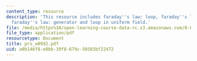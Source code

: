 ```yaml
---
content_type: resource
description: 'This resource includes faraday''s law: loop, faraday''s law: rails,
  faraday''s law: generator and loop in uniform field.'
file: /media/https%3A/open-learning-course-data-rc.s3.amazonaws.com/8-02t-electricity-and-magnetism-spring-2005/a0b146f8e0bb39f8679c50583bf22472_prs_w09d2.pdf
file_type: application/pdf
resourcetype: Document
title: prs_w09d2.pdf
uid: a0b146f8-e0bb-39f8-679c-50583bf22472
---
```

